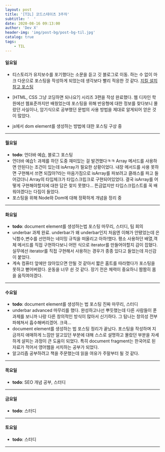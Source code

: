 ```yaml
---
layout: post
title: '[TIL] 코드스테이츠 3주차'
subtitle: '  '
date: 2020-08-16 09:13:00
author: 'Dev X'
header-img: 'img/post-bg/post-bg-til.jpg'
catalog: true
tags:
    - TIL
---
```


#### 일요일

-   티스토리가 유지보수를 포기했다는 소문을 듣고 깃 블로그로 이동. 하는 수 없이 마크 다운으로 포스팅을 작성하게 되었는데 생각보다 빨리 적응한 것 같다.
    [지킬 설치 참고 포스팅](https://theorydb.github.io/envops/2019/05/03/envops-blog-github-pages-jekyll/)

-   [HTML, CSS 그냥 코딩하면 되나요?] 시리즈 3편을 작성 완료했다. 웹 디자인 학원에선 웹표준까지만 배웠었는데 포스팅을 위해 반응형에 대한 정보를 찾다보니 몰랐던 사실이나, 암기식으로 공부했던 문법의 사용 방법을 제대로 알게되어 얻은 것이 많았다.

-   js에서 dom element를 생성하는 방법에 대한 포스팅 구상 중

---

#### 월요일

-   **todo**: 언더바 예습, 블로그 포스팅
-   언더바 예습1: 과제를 하던 도중 재미있는 걸 발견했다ㅋㅋ Array 메서드를 사용하면 안된다는 조건이 있는데 isArray가 필요한 상황이었다. 내장 메서드를 사용 못하면 구현해서 쓰면 되잖아?라는 마음가짐으로 isArray를 파보려고 클래스를 파고 들어갔더니 Array의 타입체크가 타입스크립크로 구현되어있었다. 결국 isArray를 어떻게 구현해야할지에 대한 답은 찾지 못했다... 뜬금없지만 타입스크립스트를 꼭 배워야겠다는 다짐이 들었다.
-   포스팅을 위해 Node와 Dom에 대해 정확하게 개념을 정리 중

---

#### 화요일

-   **todo**: document element를 생성하는법 포스팅 마무리, 스터디, 팀 회의
-   underbar 과제 완료. underbar가 왜 underbar인지 처음엔 이해가 안됐었는데 은닉함수,변수를 선언하는 네이밍 규칙을 떠올리고 아하!했다. 평소 사용하던 배열,객체 메서드를 직접 구현하다보니 어떤 식으로 iterator를 만들어야할지 감이 잡혔다. 실무에선 iterator를 직접 구현해서 사용하는 경우가 종종 있다고 들었는데 자신감이 붙었다.
-   계속 컴퓨터 앞에만 앉아있으면 안될 것 같아서 짧은 홈트를 따라했다가 포스팅을 못하고 뻗어버렸다. 운동을 너무 쉰 것 같다. 장기 전은 체력이 중요하니 짬짬히 몸을 움직여야겠다.

---

#### 수요일

-   **todo**: document element를 생성하는 법 포스팅 진짜 마무리, 스터디
-   underbar advanced 마무리를 했다. 완성하고나선 뿌듯했는데 다른 사람들이 푼 과제를 보니까 나랑 다른 창의적인 방식이 많아서 신기하다. 그 탐나는 창의성 전부 파헤쳐서 흡수해버리겠어. 크큭...
-   document element를 생성하는 법 포스팅 정리가 끝났다. 포스팅을 작성하며 지금까지 애매하게 느낌만 알고있던 부분에 대해 스스로 설명하고 몰랐던 부분을 자세하게 살피는 과정이 큰 도움이 되었다. 특히 document fragment는 한국어로 된 자료가 적어서 영어웹을 서치하는 공부가 되었다.
-   알고리즘 공부하려고 책을 주문했는데 읽을 여유가 주말부터 될 것 같다.

---

#### 목요일

-   **todo**: SEO 개념 공부, 스터디

---

#### 금요일

-   **todo**: 스터디

---

#### 토요일

-   **todo**: 스터디

---
